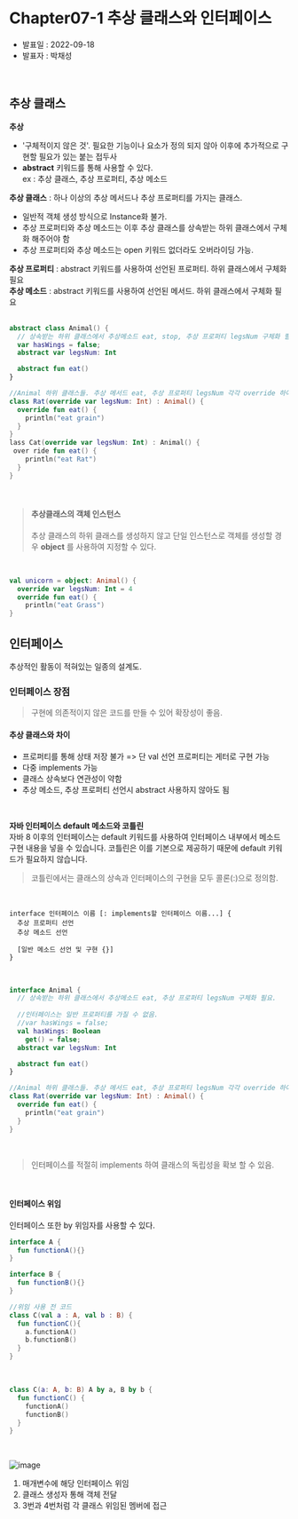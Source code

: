 # Chapter07-1 추상 클래스와 인터페이스
* 발표일 : 2022-09-18
* 발표자 : 박채성   
<br/>

## 추상 클래스

**추상**
* '구체적이지 않은 것'. 필요한 기능이나 요소가 정의 되지 않아 이후에 추가적으로 구현할 필요가 있는 붙는 접두사<br>
* **abstract** 키워드를 통해 사용할 수 있다. <br>
  ex : 추상 클래스, 추상 프로퍼티, 추상 메소드 <br>

 **추상 클래스** : 하나 이상의 추상 메서드나 추상 프로퍼티를 가지는 클래스. 
  * 일반적 객체 생성 방식으로 Instance화 불가.<br>
  * 추상 프로퍼티와 추상 메소드는 이후 추상 클래스를 상속받는 하위 클래스에서 구체화 해주어야 함 <br>
  * 추상 프로퍼티와 추상 메소드는 open 키워드 없더라도 오버라이딩 가능.

 **추상 프로퍼티** : abstract 키워드를 사용하여 선언된 프로퍼티. 하위 클래스에서 구체화 필요 <br>
 **추상 메소드** : abstract 키워드를 사용하여 선언된 메서드. 하위 클래스에서 구체화 필요 <br><br>

```kotlin
abstract class Animal() { 
  // 상속받는 하위 클래스에서 추상메소드 eat, stop, 추상 프로퍼티 legsNum 구체화 필요.
  var hasWings = false;
  abstract var legsNum: Int

  abstract fun eat()
}

//Animal 하위 클래스들. 추상 메서드 eat, 추상 프로퍼티 legsNum 각각 override 하여 구체화.
class Rat(override var legsNum: Int) : Animal() {
  override fun eat() {
    println("eat grain")
  }
}
lass Cat(override var legsNum: Int) : Animal() {
 over ride fun eat() {
    println("eat Rat")
  }
}

```
<br>

> #### **추상클래스의 객체 인스턴스** <br>
> 추상 클래스의 하위 클래스를 생성하지 않고 단일 인스턴스로 객체를 생성할 경우 **object** 를 사용하여 지정할 수 있다. 

<br>

```kotlin
val unicorn = object: Animal() {
  override var legsNum: Int = 4
  override fun eat() {
    println("eat Grass")
}
```
   
## 인터페이스

 추상적인 활동이 적혀있는 일종의 설계도. 

### 인터페이스 장점
 > 구현에 의존적이지 않은 코드를 만들 수 있어 확장성이 좋음.

#### 추상 클래스와 차이
 * 프로퍼티를 통해 상태 저장 불가 => 단 val 선언 프로퍼티는 게터로 구현 가능 <br>
 * 다중 implements 가능 <br>
 * 클래스 상속보다 연관성이 약함 <br>
 * 추상 메소드, 추상 프로퍼티 선언시 abstract 사용하지 않아도 됨 <br>

<br>

 **자바 인터페이스 default 메소드와 코틀린**<br>
 자바 8 이후의 인터페이스는 default 키워드를 사용하여 인터페이스 내부에서 메소드 구현 내용을 넣을 수 있습니다. 코틀린은 이를 기본으로 제공하기 때문에 default 키워드가 필요하지 않습니다.
 
 > 코틀린에서는 클래스의 상속과 인터페이스의 구현을 모두 콜론(:)으로 정의함. 
 
 <br>
 
```
interface 인터페이스 이름 [: implements할 인터페이스 이름...] {
  추상 프로퍼티 선언
  추상 메소드 선언
  
  [일반 메소드 선언 및 구현 {}]
}
```

<br>

```kotlin
interface Animal { 
  // 상속받는 하위 클래스에서 추상메소드 eat, 추상 프로퍼티 legsNum 구체화 필요.
  
  //인터페이스는 일반 프로퍼티를 가질 수 없음.
  //var hasWings = false;
  val hasWings: Boolean
    get() = false;
  abstract var legsNum: Int

  abstract fun eat()
}

//Animal 하위 클래스들. 추상 메서드 eat, 추상 프로퍼티 legsNum 각각 override 하여 구체화.
class Rat(override var legsNum: Int) : Animal() {
  override fun eat() {
    println("eat grain")
  }
}
```

<br>

 > 인터페이스를 적절히 implements 하여 클래스의 독립성을 확보 할 수 있음.

<br>

#### 인터페이스 위임
인터페이스 또한 by 위임자를 사용할 수 있다.

```kotlin
interface A {
  fun functionA(){}
}

interface B {
  fun functionB(){}
}

//위임 사용 전 코드
class C(val a : A, val b : B) {
  fun functionC(){
    a.functionA()
    b.functionB()
  }
}
```

<br>

```kotlin
class C(a: A, b: B) A by a, B by b {
  fun functionC() {
    functionA()
    functionB()
  }
}
```
<br>

![image](https://user-images.githubusercontent.com/53904156/190856244-55bf623d-fb56-4609-b660-8b8bad5d98d9.png)

1. 매개변수에 해당 인터페이스 위임
2. 클래스 생성자 통해 객체 전달
3. 3번과 4번처럼 각 클래스 위임된 멤버에 접근

